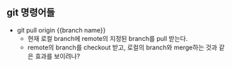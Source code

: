 ## git 명령어들

- git pull origin {{branch name}}
	- 현재 로컬 branch에 remote의 지정된 branch를 pull 받는다.
	- remote의 branch를 checkout 받고, 로컬의 branch와 merge하는 것과 같은 효과를 보이려나?